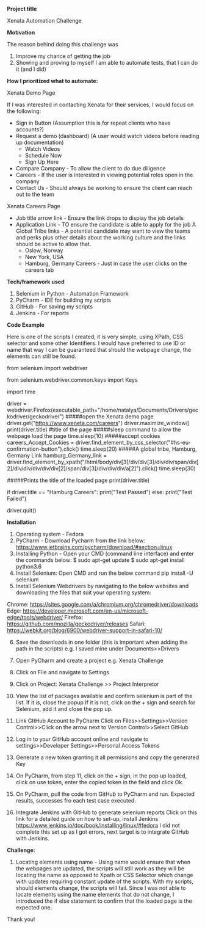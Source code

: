**Project title**

Xenata Automation Challenge 

**Motivation**

The reason behind doing this challenge was 
1. Improve my chance of getting the job
2. Showing and proving to myself I am able to automate tests, that I can do it (and I did)

**How I prioritized what to automate:**

Xenata Demo Page

If I was interested in contacting Xenata for their services, I would focus on the following:
- Sign in Button (Assumption this is for repeat clients who have accounts?)
- Request a demo (dashboard) (A user would watch videos before reading up documentation)
    - Watch Videos
    - Schedule Now
    - Sign Up Here
- Compare Company - To allow the client to do due diligence
- Careers - If the user is interested in viewing potential roles open in the company
- Contact Us - Should always be working to ensure the client can reach out to the team

Xenata Careers Page

- Job title arrow link - Ensure the link drops to display the job details 
- Application Link - TO ensure the candidate is able to apply for the job 
A Global Tribe links - A potential candidate may want to view the teams and perks plus other details about the working culture and the links should be active to allow that.
    - Oslow, Norway
    - New York, USA
    - Hamburg, Germany 
Careers - Just in case the user clicks on the careers tab 


**Tech/framework used**

1. Selenium in Python - Automation Framework
2. PyCharm - IDE for building my scripts
3. GitHub - For saving my scripts 
4. Jenkins - For reports

**Code Example** 

Here is one of the scripts I created, it is very simple, using XPath, CSS selector and some other Identifiers. I would have preferred to use ID or name that way I can be guaranteed that should the webpage change, the elements can still be found. 

from selenium import webdriver

from selenium.webdriver.common.keys import Keys

import time

driver = webdriver.Firefox(executable_path="/home/natalya/Documents/Drivers/geckodriver/geckodriver")
#####open the Xenata demo page
driver.get("https://www.xeneta.com/careers")
driver.maximize_window()
print(driver.title)  #title of the page
#####sleep command to allow the webpage load the page
time.sleep(10)
#####accept cookies
careers_Accept_Cookies = driver.find_element_by_css_selector("#hs-eu-confirmation-button").click()
time.sleep(20)
#####A global tribe, Hamburg, Germany Link
hamburg_Germany_link = driver.find_element_by_xpath("/html/body/div[3]/div/div[3]/div/div/span/div[2]/div/div/div/div/div[2]/span/div[3]/div/div/div/a[2]").click()
time.sleep(30)

#####Prints the title of the loaded page
print(driver.title)

if driver.title == "Hamburg Careers":
    print("Test Passed")
else:
    print("Test Failed")

driver.quit()

**Installation** 

1. Operating system - Fedora 
2. PyCharm - Download Pycharm from the link below:
https://www.jetbrains.com/pycharm/download/#section=linux
3. Installing Python - Open your CMD (command line interface) and enter the commands below:
$ sudo apt-get update 
$ sudo apt-get install python3.6
4. Install Selenium: Open CMD and run the below command
pip install -U selenium
5. Install Selenium Webdrivers by navigating to the below websites and downloading the files that suit your operating system:

Chrome:	https://sites.google.com/a/chromium.org/chromedriver/downloads
Edge:	https://developer.microsoft.com/en-us/microsoft-edge/tools/webdriver/
Firefox:	https://github.com/mozilla/geckodriver/releases
Safari:	https://webkit.org/blog/6900/webdriver-support-in-safari-10/

6. Save the downloads in one folder (this is important when adding the path in the scripts)
e.g. I saved mine under Documents>>Drivers

7. Open PyCharm and create a project e.g. Xenata Challenge 
8. Click on File and navigate to Settings
9. Click on Project: Xenata Challenge >> Project Interpretor 
10. View the list of packages available and confirm selenium is part of the list. 
If it is, close the popup
If it is not, click on the + sign and search for Selenium, add it and close the pop up.
11. Link GItHub Account to PyCharm 
Click on Files>>Settings>>Version Control>>Click on the arrow next to Version Control>>Select GitHub
12. Log in to your GitHub account online and navigate to settings>>Developer Settings>>Personal Access Tokens
13. Generate a new token granting it all permissions and copy the generated Key
14. On PyCharm, from step 11, click on the + sign, in the pop up loaded, click on use token, enter the copied token in the field and click Ok.
15. On PyCharm, pull the code from GitHub to PyCharm and run. Expected results, successes fro each test case executed. 
16. Integrate Jenkins with GitHub to generate selenium reports
Click on this link for a detailed guide on how to set-up, install Jenkins 
https://www.jenkins.io/doc/book/installing/linux/#fedora 
I did not complete this set up as I got errors, next target is to integrate GitHub with Jenkins.

**Challenge:**
1. Locating elements using name - 
Using name would ensure that when the webpages are updated, the scripts will still work as they will be locating the name as opposed to Xpath or CSS Selector which change with updates requiring constant update of the scripts. 
With my scripts, should elements change, the scripts will fail. 
Since I was not able to locate elements using the name elements that do not change, I introduced the if else statement to confirm that the loaded page is the expected one. 

Thank you!